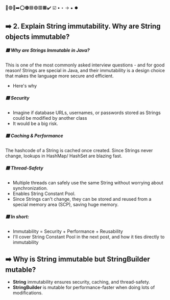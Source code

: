 🔵🟢🔴➡️⭕🟠🟦🟣🟥🟧✔️ ☑️ • ‣ → ⁕ ⏺️

## ➡️ 2. Explain String immutability. Why are String objects immutable?

##### 🟦 Why are Strings Immutable in Java?

This is one of the most commonly asked interview questions - and for good reason! Strings are special in Java, and their immutability is a design choice that makes the language more secure and efficient.

- Here's why

##### 🟦 Security

- Imagine if database URLs, usernames, or passwords stored as Strings could be modified by another class
- It would be a big risk.

##### 🟦 Caching & Performance

The hashcode of a String is cached once created. Since Strings never change, lookups in HashMap/ HashSet are blazing fast.

##### 🟦 Thread-Safety

- Multiple threads can safely use the same String without worrying about synchronization.
- Enables String Constant Pool.
- Since Strings can't change, they can be stored and reused from a special memory area (SCP), saving huge memory.

##### 🟦 In short:

- Immutability = Security + Performance + Reusability
- I'll cover String Constant Pool in the next post, and how it ties directly to immutability

## ➡️ Why is String immutable but StringBuilder mutable?

- **String** immutability ensures security, caching, and thread-safety.
- **StringBuilder** is mutable for performance-faster when doing lots of modifications.
